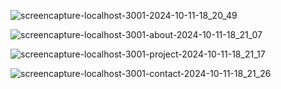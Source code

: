 ![screencapture-localhost-3001-2024-10-11-18_20_49](https://github.com/user-attachments/assets/0b39c3dc-6aef-405e-b9db-2f07930db50f)


![screencapture-localhost-3001-about-2024-10-11-18_21_07](https://github.com/user-attachments/assets/457b23b3-5cd9-48d1-8826-6ded3f3dcecf)

![screencapture-localhost-3001-project-2024-10-11-18_21_17](https://github.com/user-attachments/assets/da7add06-013a-40a2-8bae-a45ae8053c81)

![screencapture-localhost-3001-contact-2024-10-11-18_21_26](https://github.com/user-attachments/assets/9226f2b2-4446-4f4a-ae47-70ec0d3b754d)
